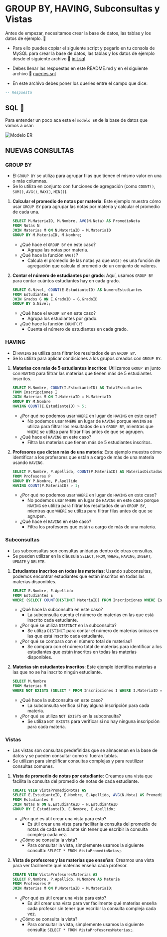 # GROUP BY, HAVING, Subconsultas y Vistas
Antes de empezar, necesitamos crear la base de datos, las tablas y los datos de ejemplo. 🚀

- Para ello puedes copiar el siguiente script y pegarlo en tu consola de MySQL para crear la base de datos, las tablas y los datos de ejemplo desde el siguiente archivo 📄 [init.sql](/practicas/practica2/scripts/init.sql)

- Debes llenar las respuestas en este README.md y en el siguiente archivo 📄 [queries.sql](/practicas/practica2/scripts/queries.sql)

- En este archivo debes poner los queries entre el campo que dice:
```sql
-- Respuesta
```

## SQL 🤝
Para entender un poco aca esta el `modelo ER` de la base de datos que vamos a usar:

![Modelo ER](/practicas/practica2/imgs/escuelaER.png)

## NUEVAS CONSULTAS
### GROUP BY
- El `GROUP BY` se utiliza para agrupar filas que tienen el mismo valor en una o más columnas.
- Se lo utiliza en conjunto con funciones de agregación (como `COUNT()`, `SUM()`, `AVG()`, `MAX()`, `MIN()`).

1. **Calcular el promedio de notas por materia**:
   Este ejemplo muestra cómo usar `GROUP BY` para agrupar las notas por materia y calcular el promedio de cada una.

   ```sql
   SELECT M.MateriaID, M.Nombre, AVG(N.Nota) AS PromedioNota
   FROM Notas N
   JOIN Materias M ON N.MateriaID = M.MateriaID
   GROUP BY M.MateriaID, M.Nombre;
   ```
    - ¿Qué hace el `GROUP BY` en este caso?
        - Agrupa las notas por materia.
    - ¿Qué hace la función `AVG()`?
        - Calcula el promedio de las notas ya que `AVG()` es una función de agregación que calcula el promedio de un conjunto de valores.


2. **Contar el número de estudiantes por grado**:
   Aquí, usamos `GROUP BY` para contar cuántos estudiantes hay en cada grado.

   ```sql
   SELECT G.Nivel, COUNT(E.EstudianteID) AS NumeroEstudiantes
   FROM Estudiantes E
   JOIN Grados G ON E.GradoID = G.GradoID
   GROUP BY G.Nivel;
   ```
    - ¿Qué hace el `GROUP BY` en este caso?
        - Agrupa los estudiantes por grado.
    - ¿Qué hace la función `COUNT()`?
        - Cuenta el número de estudiantes en cada grado.

### HAVING
- El `HAVING` se utiliza para filtrar los resultados de un `GROUP BY`.
- Se lo utiliza para aplicar condiciones a los grupos creados con `GROUP BY`.

1. **Materias con más de 5 estudiantes inscritos**:
   Utilizamos `GROUP BY` junto con `HAVING` para filtrar las materias que tienen más de 5 estudiantes inscritos.

   ```sql
   SELECT M.Nombre, COUNT(I.EstudianteID) AS TotalEstudiantes
   FROM Inscripciones I
   JOIN Materias M ON I.MateriaID = M.MateriaID
   GROUP BY M.Nombre
   HAVING COUNT(I.EstudianteID) > 5;
   ```
    - ¿Por qué no podemos usar `WHERE` en lugar de `HAVING` en este caso?
        - No podemos usar `WHERE` en lugar de `HAVING` porque `HAVING` se utiliza para filtrar los resultados de un `GROUP BY`, mientras que `WHERE` se utiliza para filtrar filas antes de que se agrupen.
    - ¿Qué hace el `HAVING` en este caso?
        - Filtra las materias que tienen más de 5 estudiantes inscritos.

2. **Profesores que dictan más de una materia**:
   Este ejemplo muestra cómo identificar a los profesores que están a cargo de más de una materia usando `HAVING`.

   ```sql
   SELECT P.Nombre, P.Apellido, COUNT(P.MateriaID) AS MateriasDictadas
   FROM Profesores P
   GROUP BY P.Nombre, P.Apellido
   HAVING COUNT(P.MateriaID) > 1;
   ```
    - ¿Por qué no podemos usar `WHERE` en lugar de `HAVING` en este caso?
        - No podemos usar `WHERE` en lugar de `HAVING` en este caso porque `HAVING` se utiliza para filtrar los resultados de un `GROUP BY`, mientras que `WHERE` se utiliza para filtrar filas antes de que se agrupen.
    - ¿Qué hace el `HAVING` en este caso?
        - Filtra los profesores que están a cargo de más de una materia.

### Subconsultas
- Las subconsultas son consultas anidadas dentro de otras consultas.
- Se pueden utilizar en la cláusula `SELECT`, `FROM`, `WHERE`, `HAVING`, `INSERT`, `UPDATE` y `DELETE`.

1. **Estudiantes inscritos en todas las materias**:
   Usando subconsultas, podemos encontrar estudiantes que están inscritos en todas las materias disponibles.

   ```sql
   SELECT E.Nombre, E.Apellido
   FROM Estudiantes E
   WHERE (SELECT COUNT(DISTINCT MateriaID) FROM Inscripciones WHERE EstudianteID = E.EstudianteID) = (SELECT COUNT(*) FROM Materias);
   ```
    - ¿Qué hace la subconsulta en este caso?
        - La subconsulta cuenta el número de materias en las que está inscrito cada estudiante.
    - ¿Por qué se utiliza `DISTINCT` en la subconsulta?
        - Se utiliza `DISTINCT` para contar el número de materias únicas en las que está inscrito cada estudiante.
    - ¿Por qué se compara con el número total de materias?
        - Se compara con el número total de materias para identificar a los estudiantes que están inscritos en todas las materias disponibles.

2. **Materias sin estudiantes inscritos**:
   Este ejemplo identifica materias a las que no se ha inscrito ningún estudiante.

   ```sql
   SELECT M.Nombre
   FROM Materias M
   WHERE NOT EXISTS (SELECT * FROM Inscripciones I WHERE I.MateriaID = M.MateriaID);
   ```
    - ¿Qué hace la subconsulta en este caso?
        - La subconsulta verifica si hay alguna inscripción para cada materia.
    - ¿Por qué se utiliza `NOT EXISTS` en la subconsulta?
        - Se utiliza `NOT EXISTS` para verificar si no hay ninguna inscripción para cada materia.

### Vistas
- Las vistas son consultas predefinidas que se almacenan en la base de datos y se pueden consultar como si fueran tablas.
- Se utilizan para simplificar consultas complejas y para reutilizar consultas comunes.

1. **Vista de promedio de notas por estudiante**:
   Creamos una vista que facilita la consulta del promedio de notas de cada estudiante.

   ```sql
   CREATE VIEW VistaPromedioNotas AS
   SELECT E.EstudianteID, E.Nombre, E.Apellido, AVG(N.Nota) AS Promedio
   FROM Estudiantes E
   JOIN Notas N ON E.EstudianteID = N.EstudianteID
   GROUP BY E.EstudianteID, E.Nombre, E.Apellido;
   ```
   - ¿Por qué es útil crear una vista para esto?
       - Es útil crear una vista para facilitar la consulta del promedio de notas de cada estudiante sin tener que escribir la consulta compleja cada vez.
    - ¿Cómo se consulta la vista?
        - Para consultar la vista, simplemente usamos la siguiente consulta: `SELECT * FROM VistaPromedioNotas;`.

2. **Vista de profesores y las materias que enseñan**:
   Creamos una vista para ver fácilmente qué materias enseña cada profesor.

   ```sql
   CREATE VIEW VistaProfesoresMaterias AS
   SELECT P.Nombre, P.Apellido, M.Nombre AS Materia
   FROM Profesores P
   JOIN Materias M ON P.MateriaID = M.MateriaID;
   ```
    - ¿Por qué es útil crear una vista para esto?
        - Es útil crear una vista para ver fácilmente qué materias enseña cada profesor sin tener que escribir la consulta compleja cada vez.
    - ¿Cómo se consulta la vista?
        - Para consultar la vista, simplemente usamos la siguiente consulta: `SELECT * FROM VistaProfesoresMaterias;`.